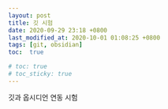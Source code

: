 ```yaml
---
layout: post
title: 깃 시험
date: 2020-09-29 23:18 +0800
last_modified_at: 2020-10-01 01:08:25 +0800
tags: [git, obsidian]
toc:  true

# toc: true
# toc_sticky: true
---
```


깃과 옵시디언 연동 시험
